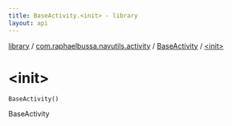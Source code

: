 ```yaml
---
title: BaseActivity.<init> - library
layout: api
---
```


<div class='api-docs-breadcrumbs'><a href="../../index.html">library</a> / <a href="../index.html">com.raphaelbussa.navutils.activity</a> / <a href="index.html">BaseActivity</a> / <a href="./-init-.html">&lt;init&gt;</a></div>

# &lt;init&gt;

<div class="signature"><code><span class="identifier">BaseActivity</span><span class="symbol">(</span><span class="symbol">)</span></code></div>

BaseActivity

